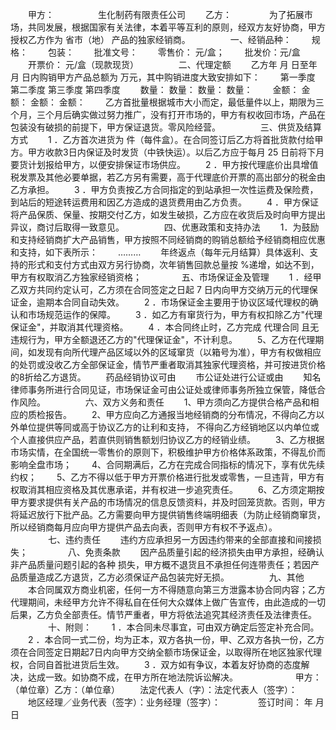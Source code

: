 
 


　　甲方：　　　　　生化制药有限责任公司
　　乙方：　　
　　为了拓展市场，共同发展，根据国家有关法律，本着平等互利的原则，经双方友好协商，甲方授权乙方作为 省市（地） 产品的独家经销商。
　　
　　一、经销品种：
　　规格： 
　　包装：
　　批准文号：
　　零售价： 元/盒； 
　　批发价：元/盒
　　开票价： 元/盒（现款现货）
　　
　　二、代理定额
　　乙方年 月 日至年 月 日内购销甲方产品总额为 万元，其中购销进度大致安排如下：
　　第一季度      第二季度         第三季度           第四季度
　　数量：        数量：           数量：             数量：
　　金额：        金额：           金额：             金额：
　　乙方首批量根据城市大小而定，最低量件以上，期限为三个月，三个月后确实做过努力推广，没有打开市场的，甲方有权收回市场，产品在包装没有破损的前提下，甲方保证退货。零风险经营。
　　
　　三、供货及结算方式
　　1 ．乙方首次进货为 件（每件盒）。在合同签订后乙方将首批货款付给甲方。甲方收款3日内保证及时发货（中铁快运）。以后乙方应于每月 25 日前将下月要货计划报给甲方，以便安排保证市场供应。
　　2 ．甲方按代理底价出具增值税发票及其他必要单据，若乙方另有需要，高于代理底价开票的高出部分的税金由乙方承担。
　　3 ．甲方负责按乙方合同指定的到站承担一次性运费及保险费，到站后的短途转运费用和因乙方造成的退货费用由乙方负责。
　　4 ．甲方保证将产品保质、保量、按期交付乙方，如发生破损，乙方应在收货后及时向甲方提出异议，商讨后取得一致意见。
　　
　　四、优惠政策和支持办法
　　1．为鼓励和支持经销商扩大产品销售，甲方按照不同经销商的购销总额给予经销商相应优惠和支持，如下表所示：
　　………
　　年终返点（每年元月结算）具体返利、支持的形式和支付方式由双方另行协商，次年销售回款总量按 %递增，如达不到，甲方有权取消乙方独家经销资格；
　　
　　五、市场保证金及管理
　　1 ．经甲乙双方共同约定认可，乙方须在合同签定之日起 7 日内向甲方交纳万元的代理保证金，逾期本合同自动失效。
　　2 ．市场保证金主要用于协议区域代理权的确认和市场规范运作的保障。
　　3 ．如乙方有窜货行为，甲方有权扣除乙方"代理保证金"，并取消其代理资格。
　　4 ．本合同终止时，乙方完成
代理合同
且无违规行为，甲方全额退还乙方的"代理保证金"，不计利息。
　　5、乙方在代理期间，如发现有向所代理产品区域以外的区域窜货（以箱号为准），甲方有权做相应的处罚或没收乙方全部保证金，情节严重者取消其独家代理资格，并可按进货价格的8折给乙方退货。
　　药品经销协议可由　　 市公证处进行公证或由　　 知名律师事务所进行合同见证，市场保证金可由公证处或律师事务所独立保管，降低合作风险。
　　
　　六、双方义务和责任
　　1、甲方须向乙方提供合格产品和相应的质检报告。
　　2、甲方应向乙方通报当地经销商的分布情况，不得向乙方以外单位提供等同或高于协议乙方的让利和支持， 不得向乙方经销地区以内单位或个人直接供应产品，若直供则销售额划归协议乙方的经销业绩。
　　3、乙方根据市场实情，在全国统一零售价的原则下，积极维护甲方价格体系政策，不得乱价而影响全盘市场；
　　4、合同期满后，乙方在完成合同指标的情况下，享有优先续约权；
　　5、乙方不得以低于甲方开票价格进行批发或零售，一旦违背，甲方有权取消其相应资格及其优惠承诺，并有权进一步追究责任。
　　6、乙方须定期按甲方要求提供有关产品的市场情况的信息反馈资料，并及时回笼货款。否则，甲方将延迟放行下批产品。乙方需要向甲方提供销售终端明细表（为防止经销商窜货，所以经销商每月应向甲方提供产品去向表，否则甲方有权不予返点）。
　　
　　七、违约责任
　　违约方应承担另一方因违约带来的全部直接和间接损失；
　　
　　八、免责条款
　　因产品质量引起的经济损失由甲方承担，经确认非产品质量问题引起的各种 损失，甲方概不退货且不承担任何连带责任；若因产品质量造成乙方退货，乙方必须保证产品包装完好无损。
　　
　　九、其他
　　本合同属双方商业机密，任何一方不得随意向第三方泄露本协合同内容；乙方代理期间，未经甲方允许不得私自在任何大众媒体上做广告宣传，由此造成的一切后果，乙方负全部责任。情节严重者，甲方将依法追究其经济责任及法律责任。
　　
　　十、附则：
　　1 ．本合同未尽事宜，可由双方确定后签定补充合同。
　　2 ．本合同一式二份，均为正本，双方各执一份，甲、乙双方各执一份，乙方须在合同签定日期起7日内向甲方交纳全额市场保证金，以取得所在地区独家代理权，合同自首批进货后生效。
　　3 ．双方如有争议，本着友好协商的态度解决，达成一致。如协商不成，在甲方所在地法院诉讼解决。
　　　　
　　甲方：（单位章）乙方：（单位章）
　　法定代表人（字）：法定代表人（签字）：
　　地区经理／业务代表（签字）：业务经理（签字）：　　
　　签订时间： 年 月 日
 


 

 
 
 
 
 
  


  
 

  


  


  
 
 
 
 

